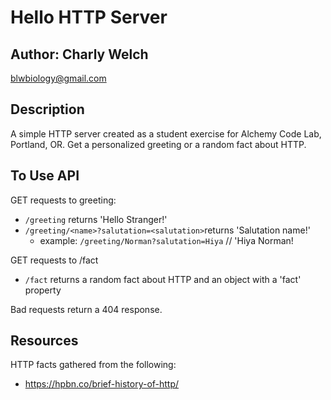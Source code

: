 # Hello HTTP Server

## Author: Charly Welch
<blwbiology@gmail.com>

## Description
A simple HTTP server created as a student exercise for Alchemy Code Lab, Portland, OR. Get a personalized greeting or a random fact about HTTP.  

## To Use API

GET requests to greeting:
* `/greeting` returns 'Hello Stranger!'
* `/greeting/<name>?salutation=<salutation>`returns 'Salutation name!'
    * example: `/greeting/Norman?salutation=Hiya`
    // 'Hiya Norman!

GET requests to /fact
* `/fact` returns a random fact about HTTP and an object with a 'fact' property

Bad requests return a 404 response. 


## Resources
HTTP facts gathered from the following:
* https://hpbn.co/brief-history-of-http/
